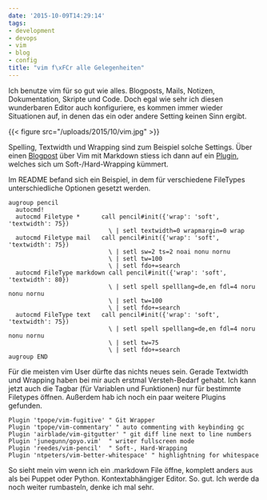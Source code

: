```yaml
---
date: '2015-10-09T14:29:14'
tags:
- development
- devops
- vim
- blog
- config
title: "vim f\xFCr alle Gelegenheiten"
---
```


Ich benutze vim für so gut wie alles. Blogposts, Mails, Notizen, Dokumentation, Skripte und Code.
Doch egal wie sehr ich diesen wunderbaren Editor auch konfiguriere, es kommen immer wieder
Situationen auf, in denen das ein oder andere Setting keinen Sinn ergibt.

{{< figure src="/uploads/2015/10/vim.jpg" >}}

Spelling, Textwidth und Wrapping sind zum Beispiel solche Settings.
Über einen [Blogpost](http://www.swamphogg.com/2015/vim-setup/) über Vim mit Markdown stiess ich dann auf ein
[Plugin](https://github.com/reedes/vim-pencil), welches sich
um Soft-/Hard-Wrapping kümmert.

Im README befand sich ein Beispiel, in dem für verschiedene FileTypes unterschiedliche Optionen
gesetzt werden.

``` vim
augroup pencil
  autocmd!
  autocmd Filetype *      call pencil#init({'wrap': 'soft', 'textwidth': 75})
                            \ | setl textwidth=0 wrapmargin=0 wrap
  autocmd Filetype mail   call pencil#init({'wrap': 'soft', 'textwidth': 75})
                            \ | setl sw=2 ts=2 noai nonu nornu
                            \ | setl tw=100
                            \ | setl fdo+=search
  autocmd FileType markdown call pencil#init({'wrap': 'soft', 'textwidth': 80})
                            \ | setl spell spelllang=de,en fdl=4 noru nonu nornu
                            \ | setl tw=100
                            \ | setl fdo+=search
  autocmd FileType text   call pencil#init({'wrap': 'soft', 'textwidth': 75})
                            \ | setl spell spelllang=de,en fdl=4 noru nonu nornu
                            \ | setl tw=75
                            \ | setl fdo+=search
augroup END
```

Für die meisten vim User dürfte das nichts neues sein. Gerade Textwidth und Wrapping
haben bei mir auch erstmal Versteh-Bedarf gehabt. Ich kann jetzt auch die Tagbar (für Variablen und
Funktionen) nur für bestimmte Filetypes öffnen. Außerdem hab ich noch ein paar weitere Plugins gefunden.

``` vim
Plugin 'tpope/vim-fugitive' " Git Wrapper
Plugin 'tpope/vim-commentary' " auto commenting with keybinding gc
Plugin 'airblade/vim-gitgutter' " git diff line next to line numbers
Plugin 'junegunn/goyo.vim'  " writer fullscreen mode
Plugin 'reedes/vim-pencil'  " Soft-, Hard-Wrapping
Plugin 'ntpeters/vim-better-whitespace' " highlightning for whitespace
```

So sieht mein vim wenn ich ein .markdown File öffne, komplett anders aus als bei Puppet oder Python.
Kontextabhängiger Editor. So. gut. Ich werde da noch weiter rumbasteln, denke ich mal sehr.